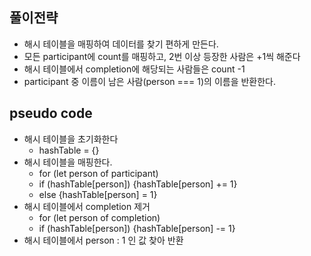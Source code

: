 ## 풀이전략
  - 해시 테이블을 매핑하여 데이터를 찾기 편하게 만든다.
  - 모든 participant에 count를 매핑하고, 2번 이상 등장한 사람은 +1씩 해준다
  - 해시 테이블에서 completion에 해당되는 사람들은 count -1
  - participant 중 이름이 남은 사람(person === 1)의 이름을 반환한다.

## pseudo code
  - 해시 테이블을 초기화한다
    - hashTable = {}
  - 해시 테이블을 매핑한다.
    - for (let person of participant)
    - if (hashTable[person]) {hashTable[person] += 1}
    - else {hashTable[person] = 1}
  - 해시 테이블에서 completion 제거
    - for (let person of completion)
    - if (hashTable[person]) {hashTable[person] -= 1}
  - 해시 테이블에서 person : 1 인 값 찾아 반환
